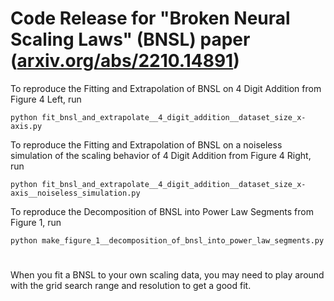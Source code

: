 # Code Release for "Broken Neural Scaling Laws" (BNSL) paper ([arxiv.org/abs/2210.14891](https://arxiv.org/abs/2210.14891))

To reproduce the Fitting and Extrapolation of BNSL on 4 Digit Addition from Figure 4 Left, run 

```python fit_bnsl_and_extrapolate__4_digit_addition__dataset_size_x-axis.py```


To reproduce the Fitting and Extrapolation of BNSL on a noiseless simulation of the scaling behavior of 4 Digit Addition from Figure 4 Right, run 

```python fit_bnsl_and_extrapolate__4_digit_addition__dataset_size_x-axis__noiseless_simulation.py```




To reproduce the Decomposition of BNSL into Power Law Segments from Figure 1, run 

```python make_figure_1__decomposition_of_bnsl_into_power_law_segments.py ```


#

When you fit a BNSL to your own scaling data, you may need to play around with the grid search range and resolution to get a good fit.

